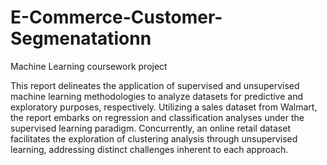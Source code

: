 # E-Commerce-Customer-Segmenatationn
Machine Learning coursework project

This report delineates the application of supervised and unsupervised machine learning methodologies to 
analyze datasets for predictive and exploratory purposes, respectively. Utilizing a sales dataset from 
Walmart, the report embarks on regression and classification analyses under the supervised learning 
paradigm. Concurrently, an online retail dataset facilitates the exploration of clustering analysis through 
unsupervised learning, addressing distinct challenges inherent to each approach.
